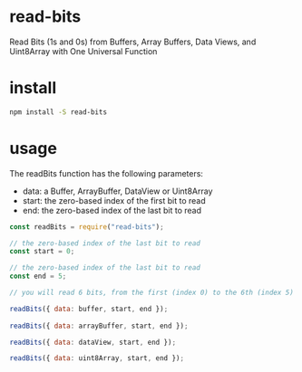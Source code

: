 # read-bits
Read Bits (1s and 0s) from Buffers, Array Buffers, Data Views, and Uint8Array with One Universal Function

# install
```bash
npm install -S read-bits
```

# usage
The readBits function has the following parameters:
- data: a Buffer, ArrayBuffer, DataView or Uint8Array
- start: the zero-based index of the first bit to read
- end: the zero-based index of the last bit to read

```js
const readBits = require("read-bits");

// the zero-based index of the last bit to read
const start = 0;

// the zero-based index of the last bit to read
const end = 5;

// you will read 6 bits, from the first (index 0) to the 6th (index 5)

readBits({ data: buffer, start, end });
 
readBits({ data: arrayBuffer, start, end });

readBits({ data: dataView, start, end });

readBits({ data: uint8Array, start, end });
```
